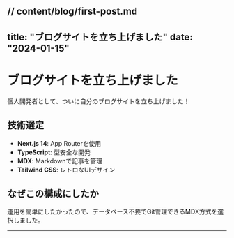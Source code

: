 // content/blog/first-post.md
---
title: "ブログサイトを立ち上げました"
date: "2024-01-15"
---

# ブログサイトを立ち上げました

個人開発者として、ついに自分のブログサイトを立ち上げました！

## 技術選定

- **Next.js 14**: App Routerを使用
- **TypeScript**: 型安全な開発
- **MDX**: Markdownで記事を管理
- **Tailwind CSS**: レトロなUIデザイン

## なぜこの構成にしたか

運用を簡単にしたかったので、データベース不要でGit管理できるMDX方式を選択しました。

---